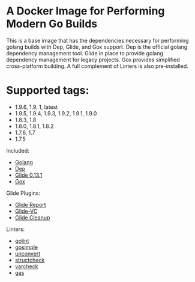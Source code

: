 # A Docker Image for Performing Modern Go Builds

This is a base image that has the dependencies necessary for performing golang builds with Dep, Glide, and Gox support. Dep is the official golang dependency management tool. Glide in place to provide golang dependency management for legacy projects. Gox provides simplified cross-platform building. A full complement of Linters is also pre-installed.

# Supported tags:
- 1.9.6, 1.9, 1, latest
- 1.9.5, 1.9.4, 1.9.3, 1.9.2, 1.9.1, 1.9.0
- 1.8.3, 1.8
- 1.8.0, 1.8.1, 1.8.2
- 1.7.6, 1.7
- 1.7.5

Included:
* [Golang](https://golang.org/)
* [Dep](https://github.com/golang/dep)
* [Glide 0.13.1](https://github.com/Masterminds/glide)
* [Gox](https://github.com/mitchellh/gox)

Glide Plugins:
* [Glide Report](https://github.com/Masterminds/glide-report)
* [Glide-VC](https://github.com/sgotti/glide-vc)
* [Glide Cleanup](https://github.com/ngdinhtoan/glide-cleanup)

Linters:
* [golint](https://github.com/golang/lint/golint)
* [gosimple](https://honnef.co/go/simple/cmd/gosimple)
* [unconvert](https://github.com/mdempsky/unconvert)
* [structcheck](https://github.com/opennota/check/cmd/structcheck)
* [varcheck](https://github.com/opennota/check/cmd/varcheck)
* [gas](https://github.com/HewlettPackard/gas)
